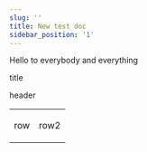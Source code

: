 ```yaml
---
slug: ''
title: New test doc
sidebar_position: '1'
---
```


Hello to everybody and everything

<table>
<tr>
<p>title</p>
<p>header</p>
</tr>
<tr>
<td><p>row</p></td>
<td><p>row2</p></td>
</tr>
</table>